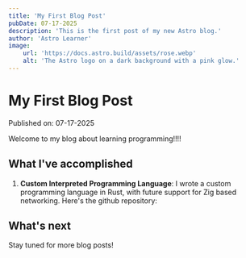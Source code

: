 ```yaml
---
title: 'My First Blog Post'
pubDate: 07-17-2025
description: 'This is the first post of my new Astro blog.'
author: 'Astro Learner'
image:
    url: 'https://docs.astro.build/assets/rose.webp'
    alt: 'The Astro logo on a dark background with a pink glow.'
---
```

# My First Blog Post

Published on: 07-17-2025

Welcome to my blog about learning programming!!!!

## What I've accomplished

1. **Custom Interpreted Programming Language**: I wrote a custom programming language in Rust, with future support for Zig based networking. Here's the github repository: 

## What's next

Stay tuned for more blog posts! 